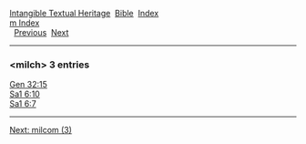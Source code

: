 [Intangible Textual Heritage](../../index)  [Bible](../index) 
[Index](index)   
[m Index](_m_)  
  [Previous](c07422)  [Next](c07424) 

------------------------------------------------------------------------

### &lt;milch&gt; 3 entries

[Gen 32:15](../kjv/gen032.htm#015)  
[Sa1 6:10](../kjv/sa1006.htm#010)  
[Sa1 6:7](../kjv/sa1006.htm#007)  

------------------------------------------------------------------------

[Next: milcom (3)](c07424)
